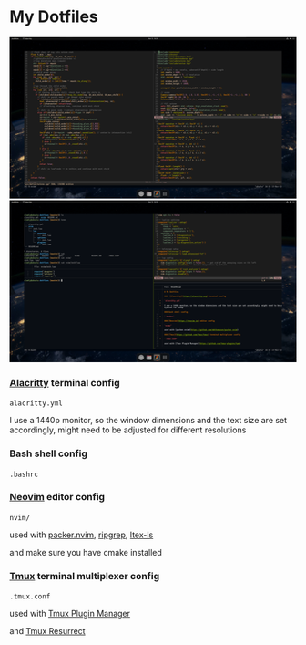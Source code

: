 # My Dotfiles

<p align="center">
<img src="https://github.com/SlowlyCoding/dotfiles/blob/master/screenshots/nvim.PNG">
<img src="https://github.com/SlowlyCoding/dotfiles/blob/master/screenshots/tmux.PNG">

###  [Alacritty](https://alacritty.org) terminal config

`alacritty.yml`

I use a 1440p monitor, so the window dimensions and the text size are set accordingly, might need to be adjusted for different resolutions

### Bash shell config

`.bashrc`

### [Neovim](https://neovim.io) editor config

`nvim/`

used with [packer.nvim](https://github.com/wbthomason/packer.nvim), [ripgrep](https://github.com/BurntSushi/ripgrep#installation), [ltex-ls](https://github.com/valentjn/ltex/blob/develop/pages/ltex-ls/installation.md)
  
and make sure you have cmake installed

### [Tmux](https://github.com/tmux/tmux) terminal multiplexer config

`.tmux.conf`

used with [Tmux Plugin Manager](https://github.com/tmux-plugins/tpm)

and [Tmux Resurrect](https://github.com/tmux-plugins/tmux-resurrect)
